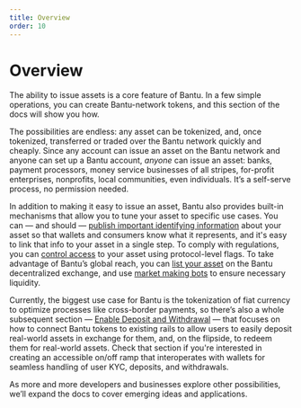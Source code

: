 ```yaml
---
title: Overview
order: 10
---
```


# Overview

The ability to issue assets is a core feature of Bantu. In a few simple operations, you can create Bantu-network tokens, and this section of the docs will show you how.

The possibilities are endless: any asset can be tokenized, and, once tokenized, transferred or traded over the Bantu network quickly and cheaply. Since any account can issue an asset on the Bantu network and anyone can set up a Bantu account, _anyone_ can issue an asset: banks, payment processors, money service businesses of all stripes, for-profit enterprises, nonprofits, local communities, even individuals. It’s a self-serve process, no permission needed.

In addition to making it easy to issue an asset, Bantu also provides built-in mechanisms that allow you to tune your asset to specific use cases. You can — and should — [publish important identifying information](publishing-asset-info.md) about your asset so that wallets and consumers know what it represents, and it's easy to link that info to your asset in a single step. To comply with regulations, you can [control access](control-asset-access.md) to your asset using protocol-level flags. To take advantage of Bantu’s global reach, you can [list your asset](https://github.com/slideloft/new-docs/tree/046158a008b14dc6d54bdd6f4c48e078c303a05e/content/docs/issuing-assets/list-asset-on-dex.mdx) on the Bantu decentralized exchange, and use [market making bots](https://kelpbot.io/) to ensure necessary liquidity.

Currently, the biggest use case for Bantu is the tokenization of fiat currency to optimize processes like cross-border payments, so there’s also a whole subsequent section — [Enable Deposit and Withdrawal]() — that focuses on how to connect Bantu tokens to existing rails to allow users to easily deposit real-world assets in exchange for them, and, on the flipside, to redeem them for real-world assets. Check that section if you're interested in creating an accessible on/off ramp that interoperates with wallets for seamless handling of user KYC, deposits, and withdrawals.

As more and more developers and businesses explore other possibilities, we’ll expand the docs to cover emerging ideas and applications.

